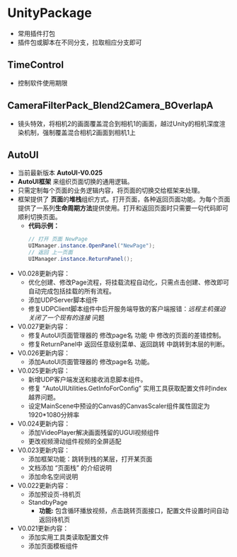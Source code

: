 # UnityPackage

   - 常用插件打包
   - 插件包或脚本在不同分支，拉取相应分支即可

## TimeControl

   - 控制软件使用期限

## CameraFilterPack_Blend2Camera_BOverlapA

   - 镜头特效，将相机2的画面覆盖混合到相机1的画面，越过Unity的相机深度渲染机制，强制覆盖混合相机2画面到相机1上

## AutoUI

   - 当前最新版本 **AutoUI-V0.025**
   - **AutoUI框架** 来组织页面切换的通用逻辑。
   - 只需定制每个页面的业务逻辑内容，将页面的切换交给框架来处理。
   - 框架提供了 **页面**的**堆栈**组织方式。打开页面，各种返回页面功能。为每个页面提供了一系列**生命周期方法**提供使用。打开和返回页面时只需要一句代码即可顺利切换页面。
      - **代码示例：**
         ``` c#
         // 打开 页面 NewPage
         UIManager.instance.OpenPanel("NewPage");
         // 返回 上一页面
         UIManager.instance.ReturnPanel();
         ```
   - V0.028更新内容：
      - 优化创建、修改Page流程，将挂载流程自动化，只需点击创建、修改即可自动完成包括挂载的所有流程。
      - 添加UDPServer脚本组件
      - 修复UDPClient脚本组件中后开服务端导致的客户端报错：*远程主机强迫关闭了一个现有的连接* 问题
   - V0.027更新内容：
      - 修复AutoUI页面管理器的 修改page名 功能 中 修改的页面的差错控制。
      - 修复ReturnPanel中 返回任意级别菜单、返回跳转 中跳转到本层的判断。
   - V0.026更新内容：
      - 添加AutoUI页面管理器的 修改page名 功能。
   - V0.025更新内容：
      - 新增UDP客户端发送和接收消息脚本组件。
      - 修复 “AutoUIUtilities.GetInfoForConfig” 实用工具获取配置文件时index越界问题。
      - 设定MainScene中预设的Canvas的CanvasScaler组件属性固定为1920*1080分辨率
   - V0.024更新内容：
      - 添加VideoPlayer解决画面残留的UGUI视频组件
      - 更改视频滑动组件视频的全屏适配
   - V0.023更新内容：
      - 添加框架功能：跳转到栈的某层，打开某页面
      - 文档添加 “页面栈” 的介绍说明
      - 添加命名空间说明
   - V0.022更新内容：
      - 添加预设页-待机页
      - StandbyPage
         - **功能:** 包含循环播放视频，点击跳转页面接口，配置文件设置时间自动返回待机页
   - V0.021更新内容：
      - 添加实用工具类读取配置文件
      - 添加页面模板组件
